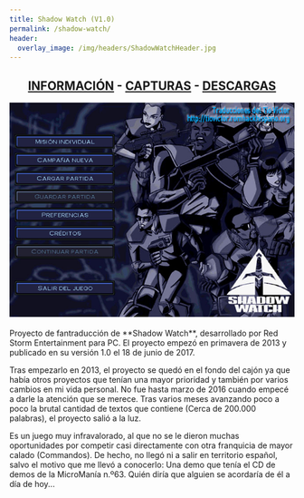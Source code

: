 ```yaml
---
title: Shadow Watch (V1.0)
permalink: /shadow-watch/
header:
  overlay_image: /img/headers/ShadowWatchHeader.jpg
---
```

<h2 style="text-align: center;"><strong><a href="/shadow-watch/informacion/">INFORMACIÓN</a> - <a href="/shadow-watch/capturas/">CAPTURAS</a> - <a href="/shadow-watch/descargar/">DESCARGAS</a></strong></h2>

<center><img src="/img/2017/06/MenuPrincipal.jpg" alt="Shadow Watch para PC" /></center>
<br>
Proyecto de fantraducción de **Shadow Watch**, desarrollado por Red Storm Entertainment para PC. 
El proyecto empezó en primavera de 2013 y publicado en su versión 1.0 el 18 de junio de 2017.

Tras empezarlo en 2013, el proyecto se quedó en el fondo del cajón ya que había otros proyectos 
que tenían una mayor prioridad y también por varios cambios en mi vida personal. No fue hasta marzo de 2016 
cuando empecé a darle la atención que se merece. Tras varios meses avanzando poco a poco la brutal cantidad 
de textos que contiene (Cerca de 200.000 palabras), el proyecto salió a la luz.

Es un juego muy infravalorado, al que no se le dieron muchas oportunidades por competir casi directamente 
con otra franquicia de mayor calado (Commandos). De hecho, no llegó ni a salir en territorio español, salvo 
el motivo que me llevó a conocerlo: Una demo que tenía el CD de demos de la MicroManía n.º63. Quién diría 
que alguien se acordaría de él a día de hoy...